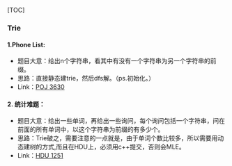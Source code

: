 [TOC]

### Trie

#### 1.Phone List:
*  题目大意：给出n个字符串，看其中有没有一个字符串为另一个字符串的前缀。
*  思路：直接静态建trie，然后dfs解。（ps.初始化。）
*  Link：[POJ 3630](http://poj.org/problem?id=3630)

#### 2. 统计难题：
*  题目大意：给出一些单词，再给出一些询问，每个询问包括一个字符串，问在前面的所有单词中，以这个字符串为前缀的有多少个。
*  思路：Trie破之，需要注意的一点就是，由于单词个数比较多，所以需要用动态建树的方式,而且在HDU上，必须用c++提交，否则会MLE。
*  Link：[HDU 1251](acm.hdu.edu.cn/showproblem.php?pid=1251)
